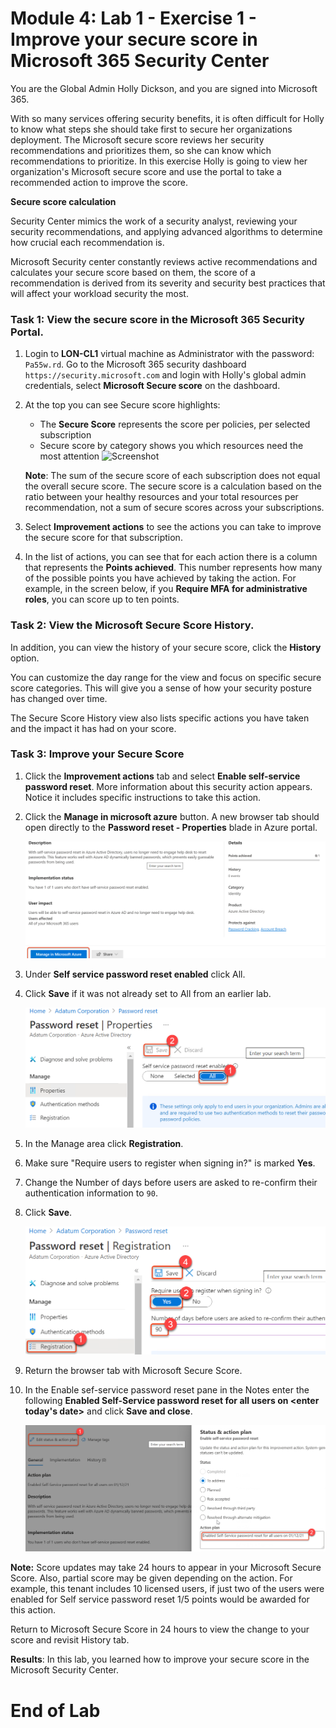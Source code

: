 # Module 4: Lab 1 - Exercise 1 - Improve your secure score in Microsoft 365 Security Center

You are the Global Admin Holly Dickson, and you are signed into Microsoft 365.

With so many services offering security benefits, it is often difficult for Holly to know what steps she should take first to secure her organizations deployment. The Microsoft secure score reviews her security recommendations and prioritizes them, so she can know which recommendations to prioritize. In this exercise Holly is going to view her organization's Microsoft secure score and use the portal to take a recommended action to improve the score.

**Secure score calculation**

Security Center mimics the work of a security analyst, reviewing your security recommendations, and applying advanced algorithms to determine how crucial each recommendation is.

Microsoft Security center constantly reviews active recommendations and calculates your secure score based on them, the score of a recommendation is derived from its severity and security best practices that will affect your workload security the most.


### Task 1: View the secure score in the Microsoft 365 Security Portal.

1.  Login to **LON-CL1** virtual machine as Administrator with the password: `Pa55w.rd`.  Go to the Microsoft 365 security dashboard `https://security.microsoft.com` and login with Holly's global admin credentials, select **Microsoft Secure score** on the dashboard.

2.  At the top you can see Secure score highlights:

       - The **Secure Score** represents the score per policies, per selected subscription
       - Secure score by category shows you which resources need the most attention
       ![Screenshot](../Media/SecureScore.png)
    
      **Note**: The sum of the secure score of each subscription does not equal the overall secure score. The secure score is a calculation based on the      ratio between your healthy resources and your total resources per recommendation, not a sum of secure scores across your subscriptions. 


3.  Select **Improvement actions** to see the actions you can take to improve the secure score for that subscription.

4.  In the list of actions, you can see that for each action there is a column that represents the **Points achieved**. This number represents how many of the possible points you have achieved by taking the action. For example, in the screen below, if you **Require MFA for administrative roles**, you can score up to ten points.


### Task 2: View the Microsoft Secure Score History.


In addition, you can view the history of your secure score, click the **History** option.  

You can customize the day range for the view and focus on specific secure score categories.  This will give you a sense of how your security posture has changed over time.

The Secure Score History view also lists specific actions you have taken and the impact it has had on your score.

### Task 3: Improve your Secure Score

1.  Click the **Improvement actions** tab and select **Enable self-service password reset**. More information about this security action appears. Notice it includes specific instructions to take this action.

2.  Click the **Manage in microsoft azure** button.  A new browser tab should open directly to the **Password reset - Properties** blade in Azure portal.

       ![](../Media/68.png)
  
3.  Under **Self service password reset enabled** click All. 

4.  Click **Save** if it was not already set to All from an earlier lab.

       ![](../Media/69.png)

5.  In the Manage area click **Registration**.

6.  Make sure "Require users to register when signing in?" is marked **Yes**.
 
7.  Change the Number of days before users are asked to re-confirm their authentication information to `90`.

8.  Click **Save**.

       ![](../Media/70.png)

9.  Return the browser tab with Microsoft Secure Score.

10. In the Enable sef-service password reset pane in the Notes enter the following **Enabled Self-Service password reset for all users on <enter today's date>** and click **Save and close**.

       ![](../Media/72.png)

**Note:**  Score updates may take 24 hours to appear in your Microsoft Secure Score.  Also, partial score may be given depending on the action.  For example, this tenant includes 10 licensed users, if just two of the users were enabled for Self service password reset 1/5 points would be awarded for this action.

Return to Microsoft Secure Score in 24 hours to view the change to your score and revisit History tab.

**Results**: In this lab, you learned how to improve your secure score in the Microsoft Security Center.


# End of Lab 
